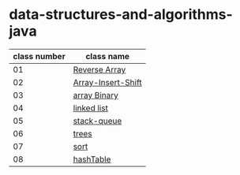 # data-structures-and-algorithms-java

| **class number** | **class name** |
| ----------------- | ------------- |
| 01 | [Reverse Array](https://ahmadalasaad.github.io/data-structures-and-algorithms-java/reverseArray) |
| 02 | [Array-Insert-Shift](https://ahmadalasaad.github.io/data-structures-and-algorithms-java/arrayInsertShift) |
| 03 | [array Binary](https://ahmadalasaad.github.io/data-structures-and-algorithms-java/arrayBinary) |
| 04 | [linked list](https://ahmadalasaad.github.io/data-structures-and-algorithms-java/linkedList) |
| 05 | [stack-queue](https://ahmadalasaad.github.io/data-structures-and-algorithms-java/stack-queue) |
| 06 | [trees](https://ahmadalasaad.github.io/data-structures-and-algorithms-java/trees) |
| 07 | [sort](https://ahmadalasaad.github.io/data-structures-and-algorithms-java/sort) |
| 08 | [hashTable](https://ahmadalasaad.github.io/data-structures-and-algorithms-java/hashtable) |

